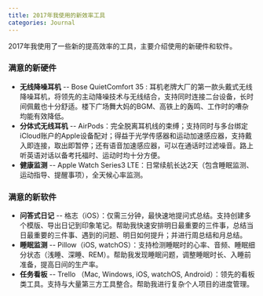 ```yaml
---
title: 2017年我使用的新效率工具
categories: Journal
---
```


2017年我使用了一些新的提高效率的工具，主要介绍使用的新硬件和软件。
### 满意的新硬件

- **无线降噪耳机** -- Bose QuietComfort 35 : 耳机老牌大厂的第一款头戴式无线降噪耳机，将领先的主动降噪技术与无线结合，支持同时连接二台设备，长时间佩戴也十分舒适。楼下广场舞大妈的BGM、高铁上的轰鸣、工作时的嘈杂均能有效降低。
- **分体式无线耳机** -- AirPods：完全脱离耳机线的束缚；支持同时与多台绑定iCloud账户的Apple设备配对；得益于光学传感器和运动加速感应器，支持戴入即连接，取出即暂停；还有语音加速感应器，可以在通话时过滤噪音。路上听英语对话以备考托福时、运动时均十分方便。
- **健康监测** -- Apple Watch Series3 LTE：日常续航长达2天（包含睡眠监测、运动指导、提醒事项），全天候心率监测。

### 满意的新软件

- **问答式日记** -- 格志（iOS）：仅需三分钟，最快速地提问式总结。支持创建多个模版、导出日记到印象笔记。帮助我快速安排明日最重要的三件事，总结当日最重要的三件事、遇到的问题、明日如何提升；并进行周总结和月总结。
- **睡眠监测** -- Pillow（iOS, watchOS）：支持检测睡眠时的心率、音频、睡眠细分状态（浅睡、深睡、REM）。帮助我发现睡眠问题，调整睡眠时长、入睡前准备，提高日间的生产率。
- **任务看板** -- Trello （Mac, Windows, iOS, watchOS, Android）：领先的看板类工具。支持与大量第三方工具整合。帮助我进行复杂个人项目的进度管理。



